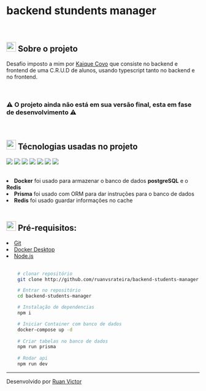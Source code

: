 <h1>backend stundents manager</h1>
<br>
<h2><img style="height: 25px" src="https://github.githubassets.com/images/icons/emoji/unicode/1f4d1.png" />  Sobre o projeto</h2>
<p>Desafio imposto a mim por <a href="https://github.com/kaiqueCovo" target="__blank">Kaique Covo</a> que consiste no backend e frontend de uma C.R.U.D de alunos, usando typescript tanto no backend e no frontend.</p>

<br>

<h3>⚠️ O projeto ainda não está em sua versão final, esta em fase de desenvolvimento ⚠️</h3>

<br />

<h2><img style="height: 25px" src="https://github.githubassets.com/images/icons/emoji/unicode/1f680.png" /> Técnologias usadas no projeto</h2>
<p>
    <img src="https://img.shields.io/badge/Node.js-339933?style=for-the-badge&logo=nodedotjs&logoColor=white" />
    <img src="https://img.shields.io/badge/Express.js-000000?style=for-the-badge&logo=express&logoColor=white" />
    <img src="https://img.shields.io/badge/Prisma-3982CE?style=for-the-badge&logo=Prisma&logoColor=white" />
    <img src="https://img.shields.io/badge/Docker-2CA5E0?style=for-the-badge&logo=docker&logoColor=white" />
    <img src="https://img.shields.io/badge/PostgreSQL-316192?style=for-the-badge&logo=postgresql&logoColor=white" />
    <img src="https://img.shields.io/badge/redis-%23DD0031.svg?&style=for-the-badge&logo=redis&logoColor=white" />
    <img src="https://img.shields.io/badge/TypeScript-007ACC?style=for-the-badge&logo=typescript&logoColor=white" />
</p>

<br>

<li><strong>Docker</strong> foi usado para armazenar o banco de dados <strong>postgreSQL</strong> e o <strong>Redis</strong></li>
<li><strong>Prisma</strong> foi usado com ORM para dar instruções para o banco de dados</li>
<li><strong>Redis</strong> foi usado guardar informações no cache</li>

<br>
<h2><img style="height: 25px" src="https://github.githubassets.com/images/icons/emoji/unicode/2139.png" />  Pré-requisitos: </h2>
<li><a href="https://git-scm.com/">Git</a></li>
<li><a href="https://www.docker.com/products/docker-desktop/">Docker Desktop</a></li>
<li><a href="https://nodejs.org/en/">Node.js</a></li>


<br>

```bash
    # clonar repositório
    git clone http://github.com/ruanvsrateira/backend-students-manager.git

    # Entrar no repositório
    cd backend-students-manager

    # Instalação de dependencias
    npm i 

    # Iniciar Container com banco de dados
    docker-compose up -d
    
    # Criar tabelas no banco de dados
    npm run prisma
    
    # Rodar api
    npm run dev
```
<hr>


Desenvolvido por <a href="https://www.linkedin.com/in/ruanvsrateira" target="__blank">Ruan Victor</a>
